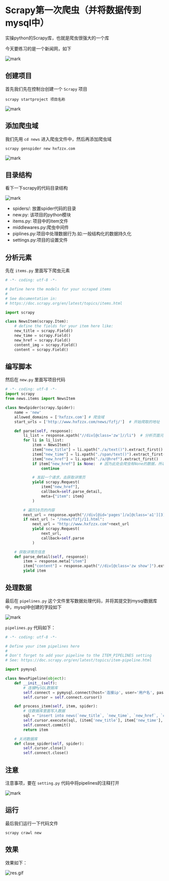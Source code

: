 # Scrapy第一次爬虫（并将数据传到mysql中）

<!--more-->

实操python的Scrapy库，也就是爬虫很强大的一个库

今天要练习的是一个新闻网，如下

![mark](https://pic.yqqy.top/blog/20200111/z3PT5NqUlXla.png?imageMogr2/format/webp/interlace/1 "网站")

## 创建项目

首先我们先在控制台创建一个 `Scrapy` 项目 

`scrapy startproject 项目名称`

![mark](https://pic.yqqy.top/blog/20200111/MO65fedlEQ2U.png?imageMogr2/format/webp/interlace/1 "创建项目")

## 添加爬虫域

我们先用 `cd news` 进入爬虫文件中，然后再添加爬虫域 

`scrapy genspider new hxfzzx.com`

![mark](https://pic.yqqy.top/blog/20200111/g2KOWiSHUKCu.png?imageMogr2/format/webp/interlace/1 "添加爬虫域")

## 目录结构

看下一下scrapy的代码目录结构

![mark](https://pic.yqqy.top/blog/20200111/4IUhxuhN2rsO.png?imageMogr2/format/webp/interlace/1 "目录结构")

- spiders/: 放置spider代码的目录
- new.py: 该项目的python模块
- items.py: 项目中的item文件
- middlewares.py:爬虫中间件
- piplines.py:项目中处理数据行为.如:一般结构化的数据持久化
- settings.py:项目的设置文件

## 分析元素

先在 `items.py` 里面写下爬虫元素

```python
# -*- coding: utf-8 -*-

# Define here the models for your scraped items
#
# See documentation in:
# https://doc.scrapy.org/en/latest/topics/items.html

import scrapy

class NewsItem(scrapy.Item):
    # define the fields for your item here like:
    new_title = scrapy.Field()
    new_time = scrapy.Field()
    new_href = scrapy.Field()
    content_img = scrapy.Field()
    content = scrapy.Field()
```

## 编写脚本

然后在 `new.py` 里面写项目代码

```python
# -*- coding: utf-8 -*-
import scrapy
from news.items import NewsItem

class NewSpider(scrapy.Spider):
    name = 'new'
    allowed_domains = ['hxfzzx.com'] # 爬虫域
    start_urls = ['http://www.hxfzzx.com/news/fzfj/']  # 开始爬取的地址

    def parse(self, response):
        li_list = response.xpath("//div[@class='zw']//li")  # 分析页面元素
        for li in li_list:
            item = NewsItem()
            item["new_title"] = li.xpath("./a/text()").extract_first()  # 分别取出新闻标题，新闻时间，新闻详情页地址
            item["new_time"] = li.xpath("./span/text()").extract_first()
            item["new_href"] = li.xpath("./a/@href").extract_first()
            if item["new_href"] is None:  # 因为此处会爬虫有None的数据，所以过滤一下
                continue

            # 发起一个请求，去获取详情页
            yield scrapy.Request(
                item["new_href"],
                callback=self.parse_detail,
                meta={"item": item}
            )

        # 遍历10页的内容
        next_url = response.xpath("//div[@id='pages']/a[@class='a1'][3]/@href").get()
        if next_url != "/news/fzfj/11.html":
            next_url = "http://www.hxfzzx.com"+next_url
            yield scrapy.Request(
                next_url,
                callback=self.parse
            )

    # 获取详情页信息
    def parse_detail(self, response):
        item = response.meta["item"]
        item["content"] = response.xpath("//div[@class='zw show']").extract()  # 获取详情页的内容，此处将他的div整个都爬了，方便格式
        yield item
```

## 处理数据

最后在 `pipelines.py` 这个文件里写数据处理代码，并将其提交到mysql数据库中，mysql中创建的字段如下

![mark](https://pic.yqqy.top/blog/20200111/ai77k9J0wLxq.png?imageMogr2/format/webp/interlace/1 "处理数据")

`pipelines.py` 代码如下：

```python
# -*- coding: utf-8 -*-

# Define your item pipelines here
#
# Don't forget to add your pipeline to the ITEM_PIPELINES setting
# See: https://doc.scrapy.org/en/latest/topics/item-pipeline.html

import pymysql

class NewsPipeline(object):
    def __init__(self):
        # 连接MySQL数据库
        self.connect = pymysql.connect(host='连接ip', user='用户名', password='密码', db='数据库名', port=3306)
        self.cursor = self.connect.cursor()

    def process_item(self, item, spider):
        # 往数据库里面写入数据
        sql = "insert into news(`new_title`, `new_time`, `new_href`, `content`) values (%s, %s, %s, %s)"
        self.cursor.execute(sql, (item['new_title'], item['new_time'], item['new_href'], item['content']))
        self.connect.commit()
        return item

    # 关闭数据库
    def close_spider(self, spider):
        self.cursor.close()
        self.connect.close()
```

## 注意

注意事项，要在 `setting.py` 代码中将pipelines的注释打开

![mark](https://pic.yqqy.top/blog/20200111/R3SBimNNsB0n.png?imageMogr2/format/webp/interlace/1 "注意事项")

## 运行

最后我们运行一下代码文件

`scrapy crawl new`

## 效果

效果如下：

![res.gif](https://pic.yqqy.top/blog/20171011444.gif?imageMogr2/format/webp "运行效果")
